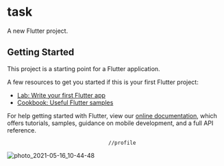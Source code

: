 # task

A new Flutter project.

## Getting Started

This project is a starting point for a Flutter application.

A few resources to get you started if this is your first Flutter project:

- [Lab: Write your first Flutter app](https://flutter.dev/docs/get-started/codelab)
- [Cookbook: Useful Flutter samples](https://flutter.dev/docs/cookbook)

For help getting started with Flutter, view our
[online documentation](https://flutter.dev/docs), which offers tutorials,
samples, guidance on mobile development, and a full API reference.


                                     //profile



![photo_2021-05-16_10-44-48](https://user-images.githubusercontent.com/69866859/118386267-e6ff2400-b633-11eb-99e2-b89d7d0d8f35.jpg)
